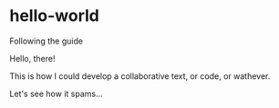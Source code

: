 # hello-world
Following the guide

Hello, there!

This is how I could develop a collaborative text, or code, or wathever.

Let's see how it spams...
